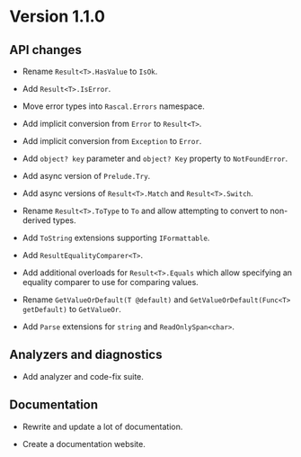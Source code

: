 # Version 1.1.0

## API changes

- Rename `Result<T>.HasValue` to `IsOk`.

- Add `Result<T>.IsError`.

- Move error types into `Rascal.Errors` namespace.

- Add implicit conversion from `Error` to `Result<T>`.
  
- Add implicit conversion from `Exception` to `Error`.

- Add `object? key` parameter and `object? Key` property to `NotFoundError`.

- Add async version of `Prelude.Try`.

- Add async versions of `Result<T>.Match` and `Result<T>.Switch`.

- Rename `Result<T>.ToType` to `To` and allow attempting to convert to non-derived types.

- Add `ToString` extensions supporting `IFormattable`.

- Add `ResultEqualityComparer<T>`.

- Add additional overloads for `Result<T>.Equals` which allow specifying an equality comparer to use for comparing values.

- Rename `GetValueOrDefault(T @default)` and `GetValueOrDefault(Func<T> getDefault)` to `GetValueOr`.

- Add `Parse` extensions for `string` and `ReadOnlySpan<char>`.

## Analyzers and diagnostics

- Add analyzer and code-fix suite.

## Documentation

- Rewrite and update a lot of documentation.

- Create a documentation website.
